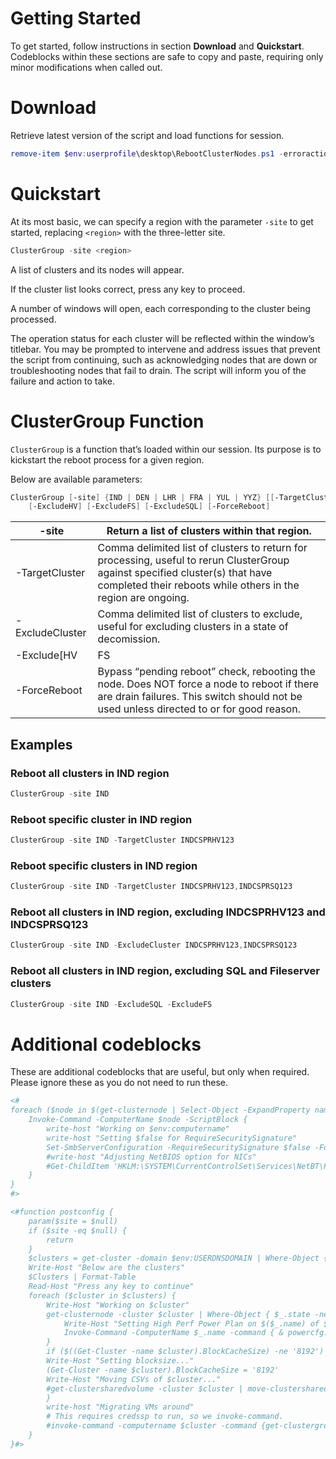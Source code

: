 # Getting Started

To get started, follow instructions in section **Download** and **Quickstart**. Codeblocks within these sections are safe to copy and paste, requiring only minor modifications when called out.

# Download

Retrieve latest version of the script and load functions for session.

```powershell
remove-item $env:userprofile\desktop\RebootClusterNodes.ps1 -erroraction silentlycontinue; Invoke-WebRequest -URI 'https://raw.githubusercontent.com/Onibus/RebootClusterNodes/main/RebootClusterNode.ps1' -OutFile $env:userprofile\desktop\RebootClusterNodes.ps1; . $env:userprofile\desktop\RebootClusterNodes.ps1
```

# Quickstart

At its most basic, we can specify a region with the parameter `-site` to get started, replacing `<region>` with the three-letter site.

```powershell
ClusterGroup -site <region>
```

A list of clusters and its nodes will appear.

If the cluster list looks correct, press any key to proceed.

A number of windows will open, each corresponding to the cluster being processed.

The operation status for each cluster will be reflected within the window’s titlebar. You may be prompted to intervene and address issues that prevent the script from continuing, such as acknowledging nodes that are down or troubleshooting nodes that fail to drain. The script will inform you of the failure and action to take.

# ClusterGroup Function

`ClusterGroup` is a function that’s loaded within our session. Its purpose is to kickstart the reboot process for a given region.

Below are available parameters:

```powershell
ClusterGroup [-site] {IND | DEN | LHR | FRA | YUL | YYZ} [[-TargetCluster] <Object>] [[-ExcludeCluster] <array>]
    [-ExcludeHV] [-ExcludeFS] [-ExcludeSQL] [-ForceReboot]
```

| -site <region> | Return a list of clusters within that region. |
| --- | --- |
| -TargetCluster <cluster> | Comma delimited list of clusters to return for processing, useful to rerun ClusterGroup against specified cluster(s) that have completed their reboots while others in the region are ongoing. |
| -ExcludeCluster <cluster> | Comma delimited list of clusters to exclude, useful for excluding clusters in a state of decomission. |
| -Exclude[HV|FS|SQL] | Exclude respective cluster role from list. |
| -ForceReboot | Bypass “pending reboot” check, rebooting the node. Does NOT force a node to reboot if there are drain failures. This switch should not be used unless directed to or for good reason. |

## Examples

### Reboot all clusters in IND region

```powershell
ClusterGroup -site IND
```

### Reboot specific cluster in IND region

```powershell
ClusterGroup -site IND -TargetCluster INDCSPRHV123
```

### Reboot specific clusters in IND region

```powershell
ClusterGroup -site IND -TargetCluster INDCSPRHV123,INDCSPRSQ123
```

### Reboot all clusters in IND region, excluding INDCSPRHV123 and INDCSPRSQ123

```powershell
ClusterGroup -site IND -ExcludeCluster INDCSPRHV123,INDCSPRSQ123
```

### Reboot all clusters in IND region, excluding SQL and Fileserver clusters

```powershell
ClusterGroup -site IND -ExcludeSQL -ExcludeFS
```
# Additional codeblocks

These are additional codeblocks that are useful, but only when required. Please ignore these as you do not need to run these.
```powershell
<#
foreach ($node in $(get-clusternode | Select-Object -ExpandProperty name)) {
    Invoke-Command -ComputerName $node -ScriptBlock {
        write-host "Working on $env:computername"
        write-host "Setting $false for RequireSecuritySignature"
        Set-SmbServerConfiguration -RequireSecuritySignature $false -Force
        #write-host "Adjusting NetBIOS option for NICs"
        #Get-ChildItem 'HKLM:\SYSTEM\CurrentControlSet\Services\NetBT\Parameters\Interfaces' | ForEach-Object { Set-ItemProperty -Path $_.pspath -Name 'NetbiosOptions' -Value '1' }
    }
}
#>

<#function postconfig {
    param($site = $null)
    if ($site -eq $null) {
        return
    }
    $clusters = get-cluster -domain $env:USERDNSDOMAIN | Where-Object { $_.name -match $site -and $_.name -notmatch 'SQ|HV11|FS' -and $_.id -ne $null }
    Write-Host "Below are the clusters"
    $Clusters | Format-Table
    Read-Host "Press any key to continue"
    foreach ($cluster in $clusters) {
        Write-Host "Working on $cluster"
        get-clusternode -cluster $cluster | Where-Object { $_.state -ne 'Down' } | Select-Object name | ForEach-Object {
            Write-Host "Setting High Perf Power Plan on $($_.name) of $cluster"
            Invoke-Command -ComputerName $_.name -command { & powercfg.exe -SETACTIVE 8c5e7fda-e8bf-4a96-9a85-a6e23a8c635c }
        }
        if ($((Get-Cluster -name $cluster).BlockCacheSize) -ne '8192') {
        Write-Host "Setting blocksize..."
        (Get-Cluster -name $cluster).BlockCacheSize = '8192'
        Write-Host "Moving CSVs of $cluster..."
        #get-clustersharedvolume -cluster $cluster | move-clustersharedvolume
        }
        write-host "Migrating VMs around"
        # This requires credssp to run, so we invoke-command.
        #invoke-command -computername $cluster -command {get-clustergroup | ?{$_.grouptype -eq 'VirtualMachine' -and $_.name -notmatch 'GFS' -and $_.state -eq 'Online'} | Move-ClusterVirtualMachineRole -wait 0}
    }
}#>
```